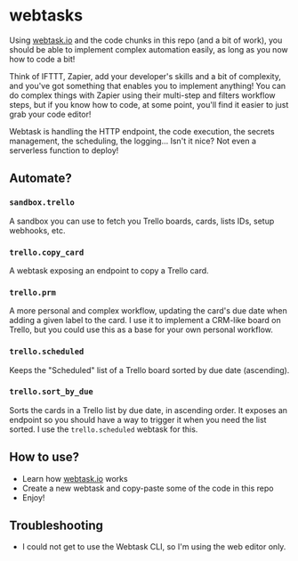# webtasks

Using [webtask.io](https://webtask.io/make) and the code chunks in this repo (and a bit of work), you should be able to implement complex automation easily, as long as you now how to code a bit!

Think of IFTTT, Zapier, add your developer's skills and a bit of complexity, and you've got something that enables you to implement anything! You can do complex things with Zapier using their multi-step and filters workflow steps, but if you know how to code, at some point, you'll find it easier to just grab your code editor!

Webtask is handling the HTTP endpoint, the code execution, the secrets management, the scheduling, the logging... Isn't it nice? Not even a serverless function to deploy!

## Automate?

### `sandbox.trello`

A sandbox you can use to fetch you Trello boards, cards, lists IDs, setup webhooks, etc.

### `trello.copy_card`

A webtask exposing an endpoint to copy a Trello card.

### `trello.prm`

A more personal and complex workflow, updating the card's due date when adding a given label to the card. I use it to implement a CRM-like board on Trello, but you could use this as a base for your own personal workflow.

### `trello.scheduled`

Keeps the "Scheduled" list of a Trello board sorted by due date (ascending).

### `trello.sort_by_due`

Sorts the cards in a Trello list by due date, in ascending order. It exposes an endpoint so you should have a way to trigger it when you need the list sorted. I use the `trello.scheduled` webtask for this.

## How to use?

- Learn how [webtask.io](https://webtask.io/make) works
- Create a new webtask and copy-paste some of the code in this repo
- Enjoy!

## Troubleshooting

- I could not get to use the Webtask CLI, so I'm using the web editor only.
